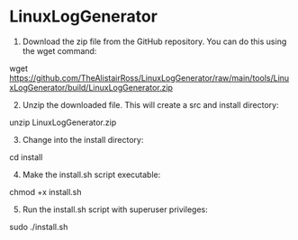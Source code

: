 # LinuxLogGenerator



1. Download the zip file from the GitHub repository. You can do this using the wget command:

wget https://github.com/TheAlistairRoss/LinuxLogGenerator/raw/main/tools/LinuxLogGenerator/build/LinuxLogGenerator.zip

2. Unzip the downloaded file. This will create a src and install directory:

unzip LinuxLogGenerator.zip

3. Change into the install directory:

cd install


4. Make the install.sh script executable:

chmod +x install.sh

5. Run the install.sh script with superuser privileges:

sudo ./install.sh